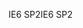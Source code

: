 <span data-ttu-id="d98e1-101">IE6 SP2</span><span class="sxs-lookup"><span data-stu-id="d98e1-101">IE6 SP2</span></span>